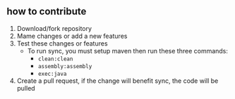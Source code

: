 ## how to contribute
1. Download/fork repository
2. Mame changes or add a new features
3. Test these changes or features
	* To run sync, you must setup maven then run these three commands:
		* `clean:clean`
		* `assembly:assembly`
		* `exec:java`
4. Create a pull request, if the change will benefit sync, the code will be pulled
